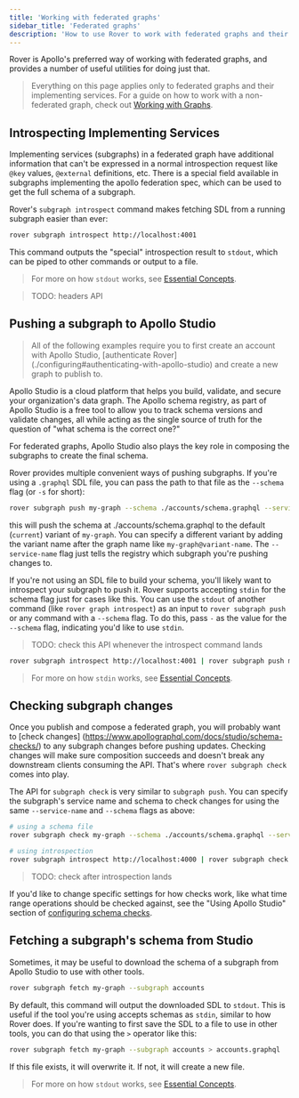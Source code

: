 ```yaml
---
title: 'Working with federated graphs'
sidebar_title: 'Federated graphs'
description: 'How to use Rover to work with federated graphs and their implementing services'
---
```


Rover is Apollo's preferred way of working with federated graphs, and provides
a number of useful utilities for doing just that.

> Everything on this page applies only to federated graphs and their
> implementing services. For a guide on how to work with a non-federated graph,
> check out [Working with Graphs](./graphs).

## Introspecting Implementing Services

Implementing services (subgraphs) in a federated graph have additional
information that can't be expressed in a normal introspection request like
`@key` values, `@external` definitions, etc. There is a special field available
in subgraphs implementing the apollo federation spec, which can be used to get
the full schema of a subgraph.

Rover's `subgraph introspect` command makes fetching SDL from a running subgraph
easier than ever:

```bash
rover subgraph introspect http://localhost:4001
```

This command outputs the "special" introspection result to `stdout`, which can
be piped to other commands or output to a file.

> For more on how `stdout` works, see [Essential Concepts](./essentials#using-stdout).

> TODO: headers API

## Pushing a subgraph to Apollo Studio

> All of the following examples require you to first create an account with
> Apollo Studio, [authenticate Rover]
> (./configuring#authenticating-with-apollo-studio) and create a new graph to
> publish to.

Apollo Studio is a cloud platform that helps you build, validate, and secure
your organization's data graph. The Apollo schema registry, as part of Apollo
Studio is a free tool to allow you to track schema versions and validate
changes, all while acting as the single source of truth for the question of
"what schema is the correct one?"

For federated graphs, Apollo Studio also plays the key role in composing the
subgraphs to create the final schema.

Rover provides multiple convenient ways of pushing subgraphs. If you're using
a `.graphql` SDL file, you can pass the path to that file as the `--schema` flag
(or `-s` for short):

```bash
rover subgraph push my-graph --schema ./accounts/schema.graphql --service-name accounts
```

this will push the schema at ./accounts/schema.graphql to the default (`current`) variant
of `my-graph`. You can specify a different variant by adding the variant name
after the graph name like `my-graph@variant-name`. The `--service-name` flag
just tells the registry which subgraph you're pushing changes to.

If you're not using an SDL file to build your schema, you'll likely want to
introspect your subgraph to push it. Rover supports accepting `stdin` for the
schema flag just for cases like this. You can use the `stdout` of another
command (like `rover graph introspect`) as an input to `rover subgraph push` or
any command with a `--schema` flag. To do this, pass `-` as the value for the
`--schema` flag, indicating you'd like to use `stdin`.

> TODO: check this API whenever the introspect command lands

```sh
rover subgraph introspect http://localhost:4001 | rover subgraph push my-graph@dev --schema - --service-name accounts
```

> For more on how `stdin` works, see [Essential Concepts](./essentials#using-stdin).

## Checking subgraph changes

Once you publish and compose a federated graph, you will probably want to
[check changes] (https://www.apollographql.com/docs/studio/schema-checks/) to
any subgraph changes before pushing updates. Checking changes will make sure
composition succeeds and doesn't break any downstream clients consuming the API.
That's where `rover subgraph check` comes into play.

The API for `subgraph check` is very similar to `subgraph push`. You can specify the
subgraph's service name and schema to check changes for using the same
`--service-name` and `--schema` flags as above:

```bash
# using a schema file
rover subgraph check my-graph --schema ./accounts/schema.graphql --service-name accounts

# using introspection
rover subgraph introspect http://localhost:4000 | rover subgraph check my-graph --schema - --service-name accounts
```

> TODO: check after introspection lands

If you'd like to change specific settings for how checks work, like what
time range operations should be checked against, see the "Using Apollo Studio"
section of [configuring schema checks](https://www.apollographql.com/docs/studio/check-configurations/#using-apollo-studio-recommended).

## Fetching a subgraph's schema from Studio

Sometimes, it may be useful to download the schema of a subgraph from Apollo
Studio to use with other tools.

```bash
rover subgraph fetch my-graph --subgraph accounts
```

By default, this command will output the downloaded SDL to `stdout`. This is
useful if the tool you're using accepts schemas as `stdin`, similar to how Rover
does. If you're wanting to first save the SDL to a file to use in other tools,
you can do that using the `>` operator like this:

```bash
rover subgraph fetch my-graph --subgraph accounts > accounts.graphql
```

If this file exists, it will overwrite it. If not, it will create a new file.

> For more on how `stdout` works, see [Essential Concepts](./essentials#using-stdout).
